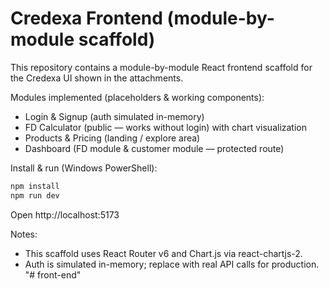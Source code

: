 # Credexa Frontend (module-by-module scaffold)

This repository contains a module-by-module React frontend scaffold for the Credexa UI shown in the attachments.

Modules implemented (placeholders & working components):
- Login & Signup (auth simulated in-memory)
- FD Calculator (public — works without login) with chart visualization
- Products & Pricing (landing / explore area)
- Dashboard (FD module & customer module — protected route)

Install & run (Windows PowerShell):

```powershell
npm install
npm run dev
```

Open http://localhost:5173

Notes:
- This scaffold uses React Router v6 and Chart.js via react-chartjs-2.
- Auth is simulated in-memory; replace with real API calls for production.
"# front-end" 
